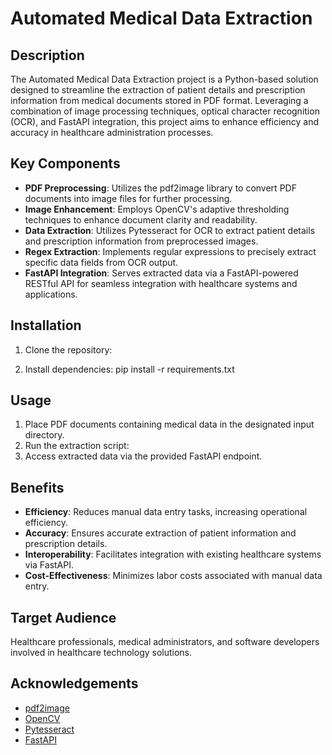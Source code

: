 # Automated Medical Data Extraction

## Description

The Automated Medical Data Extraction project is a Python-based solution designed to streamline the extraction of patient details and prescription information from medical documents stored in PDF format. Leveraging a combination of image processing techniques, optical character recognition (OCR), and FastAPI integration, this project aims to enhance efficiency and accuracy in healthcare administration processes.

## Key Components

- **PDF Preprocessing**: Utilizes the pdf2image library to convert PDF documents into image files for further processing.
- **Image Enhancement**: Employs OpenCV's adaptive thresholding techniques to enhance document clarity and readability.
- **Data Extraction**: Utilizes Pytesseract for OCR to extract patient details and prescription information from preprocessed images.
- **Regex Extraction**: Implements regular expressions to precisely extract specific data fields from OCR output.
- **FastAPI Integration**: Serves extracted data via a FastAPI-powered RESTful API for seamless integration with healthcare systems and applications.

## Installation

1. Clone the repository:

2. Install dependencies:
   pip install -r requirements.txt

## Usage

1. Place PDF documents containing medical data in the designated input directory.
2. Run the extraction script:
3. Access extracted data via the provided FastAPI endpoint.

## Benefits

- **Efficiency**: Reduces manual data entry tasks, increasing operational efficiency.
- **Accuracy**: Ensures accurate extraction of patient information and prescription details.
- **Interoperability**: Facilitates integration with existing healthcare systems via FastAPI.
- **Cost-Effectiveness**: Minimizes labor costs associated with manual data entry.

## Target Audience

Healthcare professionals, medical administrators, and software developers involved in healthcare technology solutions.


## Acknowledgements

- [pdf2image](https://github.com/Belval/pdf2image)
- [OpenCV](https://opencv.org/)
- [Pytesseract](https://github.com/madmaze/pytesseract)
- [FastAPI](https://fastapi.tiangolo.com/)
